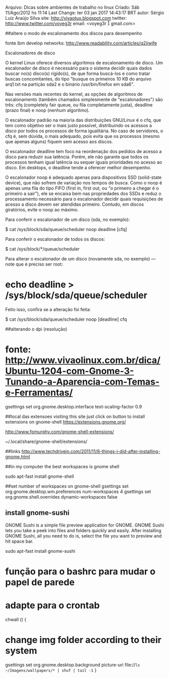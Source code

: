 Arquivo: Dicas sobre ambientes de trabalho no linux
Criado: Sáb 11/Ago/2012 hs 11:14
Last Change: ter 03 jan 2017 14:43:17 BRT
autor: Sérgio Luiz Araújo Silva
site: http://vivaotux.blogspot.com
twitter: http://www.twitter.com/voyeg3r
email: <voyeg3r  gmail.com>

##altere o modo de escalonamento dos discos para desempenho

fonte ibm develop networks: http://www.readability.com/articles/q2jiwjfe

Escalonadores de disco

O kernel Linux oferece diversos algoritmos de escalonamento de disco. Um
escalonador de disco é necessário para o sistema decidir quais dados buscar
no(s) disco(s) rígido(s), de que forma buscá-los e como tratar buscas
concomitantes, do tipo "busque os primeiros 10 KB do arquivo arq1.txt na
partição sda2 e o binário /usr/bin/firefox em sda6".

Nas versões mais recentes do kernel, as opções de algoritmos de escalonamento
(também chamados simplesmente de "escalonadores") são três: cfq (completely
fair queue, ou fila completamente justa), deadline (prazo final) e noop (nenhum
algoritmo).

O escalonador padrão na maioria das distribuições GNU/Linux é o cfq, que tem
como objetivo ser o mais justo possível, distribuindo os acessos a disco por
todos os processos de forma igualitária. No caso de servidores, o cfq é, sem
dúvida, o mais adequado, pois evita que os processos (mesmo que apenas alguns)
fiquem sem acesso aos discos.

O escalonador deadline tem foco na reordenação dos pedidos de acesso a disco
para reduzir sua latência. Porém, ele não garante que todos os processos tenham
igual latência ou sequer iguais prioridades no acesso ao disco. Em desktops,
o deadline tende a oferecer melhor desempenho.

O escalonador noop é adequado apenas para dispositivos SSD (solid-state
device), que não sofrem de variação nos tempos de busca. Como o noop é apenas
uma fila do tipo FIFO (first in, first out, ou "o primeiro a chegar
é o primeiro a sair"), ele se encaixa bem nas propriedades dos SSDs e reduz
o processamento necessário para o escalonador decidir quais requisições de
acesso a disco devem ser atendidas primeiro. Contudo, em discos giratórios,
evite o noop ao máximo.

Para conferir o escalonador de um disco (sda, no exemplo):

  $ cat /sys/block/sda/queue/scheduler
  noop deadline [cfq]

Para conferir o escalonador de todos os discos:

  $ cat /sys/block/*/queue/scheduler

Para alterar o escalonador de um disco (novamente sda, no exemplo) — note que
é preciso ser root:

  # echo deadline > /sys/block/sda/queue/scheduler

Feito isso, confira se a alteração foi feita:

  $ cat /sys/block/sda/queue/scheduler
  noop [deadline] cfq


##alterando o dpi (resolução)
# fonte: http://www.vivaolinux.com.br/dica/Ubuntu-1204-com-Gnome-3-Tunando-a-Aparencia-com-Temas-e-Ferramentas/
gsettings set org.gnome.desktop.interface text-scaling-factor 0.9

##local das extensoes
visiting this site just click on button to install extensions
on gnome-shell
https://extensions.gnome.org/

http://www.fpmurphy.com/gnome-shell-extensions/

~/.local/share/gnome-shell/extensions/

##links
http://www.techdrivein.com/2011/11/8-things-i-did-after-installing-gnome.html

##in my computer the best workspaces is gnome shell

   sudo apt-fast install gnome-shell

##set number of workspaces on gnome-shell
gsettings set org.gnome.desktop.wm.preferences num-workspaces 4
gsettings set org.gnome.shell.overrides dynamic-workspaces false

## install gnome-sushi

GNOME Sushi is a simple file preview application for GNOME. GNOME Sushi lets
you take a peek into files and folders quickly and easily. After installing
GNOME Sushi, all you need to do is, select the file you want to preview and hit
space bar.

   sudo apt-fast install gnome-sushi


# função para o bashrc para mudar o papel de parede
# adapte para o crontab
chwall () {
# change img folder according to their system
gsettings set org.gnome.desktop.background picture-uri file://`ls ~/Imagens/wallpapers/* | shuf | tail -1`
}
